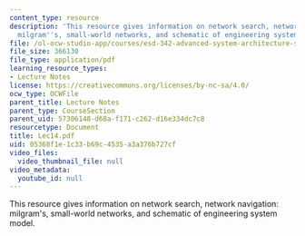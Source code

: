 ```yaml
---
content_type: resource
description: 'This resource gives information on network search, network navigation:
  milgram''s, small-world networks, and schematic of engineering system model.'
file: /ol-ocw-studio-app/courses/esd-342-advanced-system-architecture-spring-2006/05368f1e1c33b69c4535a3a376b727cf_Lec14.pdf
file_size: 366130
file_type: application/pdf
learning_resource_types:
- Lecture Notes
license: https://creativecommons.org/licenses/by-nc-sa/4.0/
ocw_type: OCWFile
parent_title: Lecture Notes
parent_type: CourseSection
parent_uid: 57306148-d68a-f171-c262-d16e334dc7c8
resourcetype: Document
title: Lec14.pdf
uid: 05368f1e-1c33-b69c-4535-a3a376b727cf
video_files:
  video_thumbnail_file: null
video_metadata:
  youtube_id: null
---
```

This resource gives information on network search, network navigation: milgram's, small-world networks, and schematic of engineering system model.